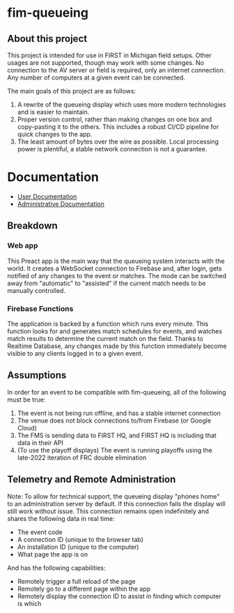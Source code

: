 # fim-queueing

## About this project

This project is intended for use in FIRST in Michigan field setups. Other usages are not supported, though may work with some changes. No connection to the AV server or field is required, only an internet connection. Any number of computers at a given event can be connected.

The main goals of this project are as follows:

1. A rewrite of the queueing display which uses more modern technologies and is easier to maintain.
2. Proper version control, rather than making changes on one box and copy-pasting it to the others. This includes a robust CI/CD pipeline for quick changes to the app.
3. The least amount of bytes over the wire as possible. Local processing power is plentiful, a stable network connection is not a guarantee.

# Documentation

- [User Documentation](docs/user-info.md)
- [Administrative Documentation](docs/admin-info.md)

## Breakdown

### Web app

This Preact app is the main way that the queueing system interacts with the world. It creates a WebSocket connection to Firebase and, after login, gets notified of any changes to the event or matches. The mode can be switched away from "automatic" to "assisted" if the current match needs to be manually controlled.

### Firebase Functions

The application is backed by a function which runs every minute. This function looks for and generates match schedules for events, and watches match results to determine the current match on the field. Thanks to Realtime Database, any changes made by this function immediately become visible to any clients logged in to a given event.

## Assumptions

In order for an event to be compatible with fim-queueing, all of the following must be true:

1. The event is not being run offline, and has a stable internet connection
2. The venue does not block connections to/from Firebase (or Google Cloud)
3. The FMS is sending data to FIRST HQ, and FIRST HQ is including that data in their API
4. (To use the playoff displays) The event is running playoffs using the late-2022 iteration of FRC double elimination

## Telemetry and Remote Administration

Note: To allow for technical support, the queueing display "phones home" to an administration server by default. If this connection fails the display will still work without issue. This connection remains open indefinitely and shares the following data in real time:

- The event code
- A connection ID (unique to the browser tab)
- An installation ID (unique to the computer)
- What page the app is on

And has the following capabilities:

- Remotely trigger a full reload of the page
- Remotely go to a different page within the app
- Remotely display the connection ID to assist in finding which computer is which